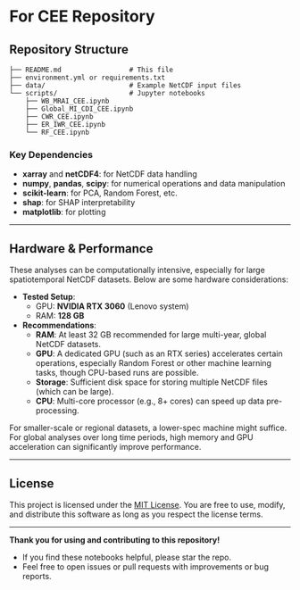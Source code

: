 # For CEE Repository

## Repository Structure

```
├── README.md                 # This file
├── environment.yml or requirements.txt
├── data/                     # Example NetCDF input files
└── scripts/                  # Jupyter notebooks
    ├── WB_MRAI_CEE.ipynb
    ├── Global_MI_CDI_CEE.ipynb
    ├── CWR_CEE.ipynb
    ├── ER_IWR_CEE.ipynb
    └── RF_CEE.ipynb
```

### Key Dependencies
- **xarray** and **netCDF4**: for NetCDF data handling  
- **numpy**, **pandas**, **scipy**: for numerical operations and data manipulation  
- **scikit-learn**: for PCA, Random Forest, etc.  
- **shap**: for SHAP interpretability  
- **matplotlib**: for plotting  

---

## Hardware & Performance

These analyses can be computationally intensive, especially for large spatiotemporal NetCDF datasets. Below are some hardware considerations:

- **Tested Setup**:  
  - GPU: **NVIDIA RTX 3060** (Lenovo system)  
  - RAM: **128 GB**  
- **Recommendations**:  
  - **RAM**: At least 32 GB recommended for large multi-year, global NetCDF datasets.  
  - **GPU**: A dedicated GPU (such as an RTX series) accelerates certain operations, especially Random Forest or other machine learning tasks, though CPU-based runs are possible.  
  - **Storage**: Sufficient disk space for storing multiple NetCDF files (which can be large).  
  - **CPU**: Multi-core processor (e.g., 8+ cores) can speed up data pre-processing.

For smaller-scale or regional datasets, a lower-spec machine might suffice. For global analyses over long time periods, high memory and GPU acceleration can significantly improve performance.

---

## License
This project is licensed under the [MIT License](LICENSE). You are free to use, modify, and distribute this software as long as you respect the license terms.

---

**Thank you for using and contributing to this repository!**  
- If you find these notebooks helpful, please star the repo.  
- Feel free to open issues or pull requests with improvements or bug reports.
